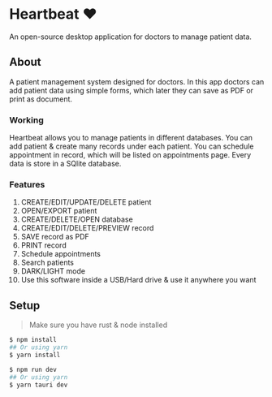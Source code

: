 # Heartbeat ❤️
An open-source desktop application for doctors to manage patient data.

## About
A patient management system designed for doctors. In this app doctors can add patient data using simple forms, which later they can save as PDF or print as document.

### Working
Heartbeat allows you to manage patients in different databases. You can add patient & create many records under each patient. You can schedule appointment in record, which will be listed on appointments page. Every data is store in a SQlite database.

### Features
1. CREATE/EDIT/UPDATE/DELETE patient
2. OPEN/EXPORT patient
3. CREATE/DELETE/OPEN database
4. CREATE/EDIT/DELETE/PREVIEW record
5. SAVE record as PDF
6. PRINT record
7. Schedule appointments
8. Search patients
9. DARK/LIGHT mode
10. Use this software inside a USB/Hard drive & use it anywhere you want

## Setup
> Make sure you have rust & node installed

```bash
$ npm install
## Or using yarn
$ yarn install
```
```bash
$ npm run dev
## Or using yarn
$ yarn tauri dev
```